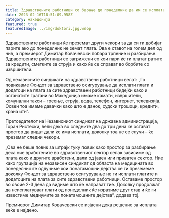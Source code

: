 ```yaml
---
title: Здравствените работници со барање до понеделник да им се исплатат платите
date: 2023-02-16T18:51:09.958Z
category: македонија
featured: true
featuredImage: ../img/doktori.jpg.webp
---
```


Здравствените работници ќе преземат други чекори за да си ги добијат парите ако до понеделник не земат плата. Ова е ставот на голем дел од нив, а премиерот Димитар Ковачевски побара трпение и разбирање. Здравствените работници се загрижени со кои пари ќе ги платат ратите за кредити, сметките за струја и како ќе се справат во борбите со извршители.

Од независните синдикати на здравствени работници велат: „Го повикавме Фондот за здравствено осигурување да исплати плати и додатоци на плата за сите здравствени работници бидејќи како и останатите граѓани во Македонија имаме камати, извршители, комунални такси – греење, струја, вода, телефон, интернет, телевизија. Освен тоа имаме давачки како што е данок, судски трошоци, кредити, храна итн“.

Претседателот на Независниот синдикат на државна администрација, Горан Ристески, вели дека во следните два до три дена ќе остават простор да видат дали ќе има исплати, доколку тоа не се случи – ќе преземат следни чекори.

„Ова не беше повик за штрајк туку повик како простор за разбирање дека ние вработените во здравствениот сектор сепак зависиме од плата како и другите вработени, дали од јавен или приватен сектор. Ние како групација на независен синдикат од областа на медицината во понеделник ќе одлучиме кои понатамошни дејства ќе ги преземеме доколку Фондот за здравствено осигурување не ги исплати платите и додатоците на плата за сите здравствени работници. Оставаме простор во овоие 2-3 дена да видиме што ќе направат тие. Доколку продолжат да неисплатуваат плати од понеделник ќе изразиме друг став и ќе ги известиме медиумите за понатамошните дејства“, додава тој.

Премиерот Димитар Ковачевски се изјасни дека решение за исплата веќе е најдено.

